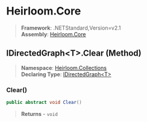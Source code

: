 # Heirloom.Core

> **Framework**: .NETStandard,Version=v2.1  
> **Assembly**: [Heirloom.Core][0]

## IDirectedGraph\<T>.Clear (Method)

> **Namespace**: [Heirloom.Collections][0]  
> **Declaring Type**: [IDirectedGraph\<T>][1]

### Clear()

```cs
public abstract void Clear()
```

> **Returns** - `void`

[0]: ../../../Heirloom.Core.md
[1]: ../IDirectedGraph[T].md
